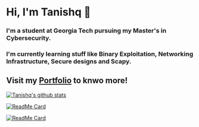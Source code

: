 # Hi, I'm Tanishq 👋

### I'm a student at Georgia Tech pursuing my Master's in Cybersecurity.

### I'm currently learning stuff like Binary Exploitation, Networking Infrastructure, Secure designs and Scapy.

## Visit my [Portfolio](https://tanishq.page) to knwo more!

[![Tanishq's github stats](https://github-readme-stats.vercel.app/api?username=tanq16&hide=stars,issues&show_icons=true&theme=nord)](https://github.com/anuraghazra/github-readme-stats)

[![ReadMe Card](https://github-readme-stats.vercel.app/api/pin/?username=tanq16&repo=Sub-Domain-Enumeration-SubDextract&theme=nord)](https://github.com/anuraghazra/github-readme-stats)

[![ReadMe Card](https://github-readme-stats.vercel.app/api/pin/?username=tanq16&repo=Encrypted-full-duplex-comm-and-file-sharing-tcp-sockets&theme=nord)](https://github.com/anuraghazra/github-readme-stats)

<!--
**Tanq16/tanq16** is a ✨ _special_ ✨ repository because its `README.md` (this file) appears on your GitHub profile.

Here are some ideas to get you started:

- 🔭 I’m currently working on ...
- 🌱 I’m currently learning ...
- 👯 I’m looking to collaborate on ...
- 🤔 I’m looking for help with ...
- 💬 Ask me about ...
- 📫 How to reach me: ...
- 😄 Pronouns: ...
- ⚡ Fun fact: ...
-->
